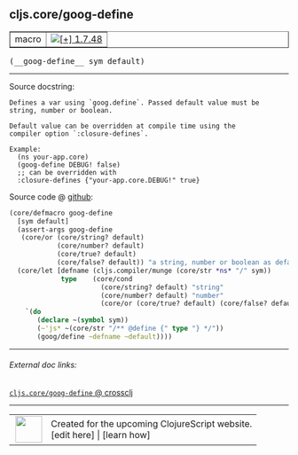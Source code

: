 ## cljs.core/goog-define



 <table border="1">
<tr>
<td>macro</td>
<td><a href="https://github.com/cljsinfo/cljs-api-docs/tree/1.7.48"><img valign="middle" alt="[+] 1.7.48" title="Added in 1.7.48" src="https://img.shields.io/badge/+-1.7.48-lightgrey.svg"></a> </td>
</tr>
</table>


 <samp>
(__goog-define__ sym default)<br>
</samp>

---





Source docstring:

```
Defines a var using `goog.define`. Passed default value must be
string, number or boolean.

Default value can be overridden at compile time using the
compiler option `:closure-defines`.

Example:
  (ns your-app.core)
  (goog-define DEBUG! false)
  ;; can be overridden with
  :closure-defines {"your-app.core.DEBUG!" true}
```


Source code @ [github](https://github.com/clojure/clojurescript/blob/r1.7.48/src/main/clojure/cljs/core.cljc#L688-L714):

```clj
(core/defmacro goog-define
  [sym default]
  (assert-args goog-define
   (core/or (core/string? default)
            (core/number? default)
            (core/true? default)
            (core/false? default)) "a string, number or boolean as default value")
  (core/let [defname (cljs.compiler/munge (core/str *ns* "/" sym))
             type    (core/cond
                       (core/string? default) "string"
                       (core/number? default) "number"
                       (core/or (core/true? default) (core/false? default)) "boolean")]
    `(do
       (declare ~(symbol sym))
       (~'js* ~(core/str "/** @define {" type "} */"))
       (goog/define ~defname ~default))))
```

<!--
Repo - tag - source tree - lines:

 <pre>
clojurescript @ r1.7.48
└── src
    └── main
        └── clojure
            └── cljs
                └── <ins>[core.cljc:688-714](https://github.com/clojure/clojurescript/blob/r1.7.48/src/main/clojure/cljs/core.cljc#L688-L714)</ins>
</pre>

-->

---



###### External doc links:

[`cljs.core/goog-define` @ crossclj](http://crossclj.info/fun/cljs.core/goog-define.html)<br>

---

 <table>
<tr><td>
<img valign="middle" align="right" width="48px" src="http://i.imgur.com/Hi20huC.png">
</td><td>
Created for the upcoming ClojureScript website.<br>
[edit here] | [learn how]
</td></tr></table>

[edit here]:https://github.com/cljsinfo/cljs-api-docs/blob/master/cljsdoc/cljs.core_goog-define.cljsdoc
[learn how]:https://github.com/cljsinfo/cljs-api-docs/wiki/cljsdoc-files

<!--

This information was too distracting to show to readers, but I'll leave it
commented here since it is helpful to:

- pretty-print the data used to generate this document
- and show how to retrieve that data



The API data for this symbol:

```clj
{:ns "cljs.core",
 :name "goog-define",
 :signature ["[sym default]"],
 :history [["+" "1.7.48"]],
 :type "macro",
 :full-name-encode "cljs.core_goog-define",
 :source {:code "(core/defmacro goog-define\n  [sym default]\n  (assert-args goog-define\n   (core/or (core/string? default)\n            (core/number? default)\n            (core/true? default)\n            (core/false? default)) \"a string, number or boolean as default value\")\n  (core/let [defname (cljs.compiler/munge (core/str *ns* \"/\" sym))\n             type    (core/cond\n                       (core/string? default) \"string\"\n                       (core/number? default) \"number\"\n                       (core/or (core/true? default) (core/false? default)) \"boolean\")]\n    `(do\n       (declare ~(symbol sym))\n       (~'js* ~(core/str \"/** @define {\" type \"} */\"))\n       (goog/define ~defname ~default))))",
          :title "Source code",
          :repo "clojurescript",
          :tag "r1.7.48",
          :filename "src/main/clojure/cljs/core.cljc",
          :lines [688 714]},
 :full-name "cljs.core/goog-define",
 :docstring "Defines a var using `goog.define`. Passed default value must be\nstring, number or boolean.\n\nDefault value can be overridden at compile time using the\ncompiler option `:closure-defines`.\n\nExample:\n  (ns your-app.core)\n  (goog-define DEBUG! false)\n  ;; can be overridden with\n  :closure-defines {\"your-app.core.DEBUG!\" true}"}

```

Retrieve the API data for this symbol:

```clj
;; from Clojure REPL
(require '[clojure.edn :as edn])
(-> (slurp "https://raw.githubusercontent.com/cljsinfo/cljs-api-docs/catalog/cljs-api.edn")
    (edn/read-string)
    (get-in [:symbols "cljs.core/goog-define"]))
```

-->

